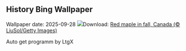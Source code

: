 ## History Bing Wallpaper
Wallpaper date: 2025-09-28
![](https://www.bing.com/th?id=OHR.RedMapleleaf_EN-CA8222399050_UHD.jpg&w=1000)Download: [Red maple in fall, Canada (© LiuSol/Getty Images)](https://www.bing.com/th?id=OHR.RedMapleleaf_EN-CA8222399050_UHD.jpg)

Auto get programm by LtgX
